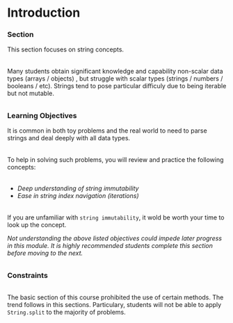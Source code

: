 # Introduction

### Section

This section focuses on string concepts.  
######
Many students obtain significant knowledge and capability non-scalar data types (arrays / objects) , but struggle with scalar types (strings / numbers / booleans / etc). Strings tend to pose particular difficuly due to being iterable but not mutable.
######
### Learning Objectives  
It is common in both toy problems and the real world to need to parse strings and deal deeply with all data types. 
######
To help in solving such problems, you will review and practice the following concepts:  
######
* *Deep understanding of string immutability*
* *Ease in string index navigation (iterations)*

######
If you are unfamiliar with `string immutability`, it wold be worth your time to look up the concept.

*Not understanding the above listed objectives could impede later progress in this module. It is highly recommended students complete this section before moving to the next.*

######
### Constraints
######
The basic section of this course prohibited the use of certain methods. The trend follows in this sections. Particulary, students will not be able to apply `String.split` to the majority of problems. 
######





